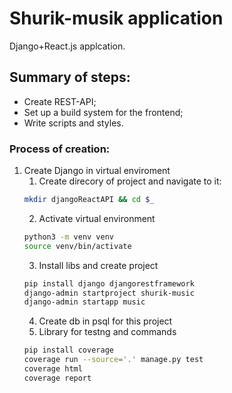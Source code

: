 # Shurik-musik application
Django+React.js applcation.
## Summary of steps:
* Create REST-API;
* Set up a build system for the frontend;
* Write scripts and styles.

### Process of creation:
1. Create Django in virtual enviroment
	1. Create direcory of project and navigate to it:
	```bash
	mkdir djangoReactAPI && cd $_
	```
	2. Activate virtual environment
	```bash
	python3 -m venv venv
	source venv/bin/activate
	```
	3. Install libs and create project
	```bash
	pip install django djangorestframework
	django-admin startproject shurik-music
	django-admin startapp music
	```
	4. Create db in psql for this project
	5. Library for testng and commands
	```bash
	pip install coverage
	coverage run --source='.' manage.py test
	coverage html
	coverage report
	```